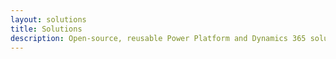 ```yaml
---
layout: solutions
title: Solutions
description: Open-source, reusable Power Platform and Dynamics 365 solutions for U.S. government missions.
---
```

